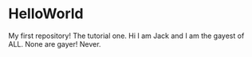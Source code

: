 # HelloWorld
My first repository! The tutorial one.
Hi I am Jack and I am the gayest of ALL. None are gayer! Never.
